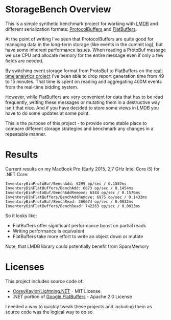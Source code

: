 # StorageBench Overview

This is a simple synthetic benchmark project for working with
[LMDB](https://symas.com/lmdb/) and different serialization formats:
[ProtocolBuffers](https://developers.google.com/protocol-buffers/) and
[FlatBuffers](https://github.com/google/flatbuffers).

At the point of writing I've seen that ProtocolBuffers are quite good
for managing data in the long-term storage (like events in the commit
log), but have some inherent performance issues. When reading a
ProtoBuf message we use CPU and allocate memory for the entire message
even if only a few fields are needed.

By switching event storage format from ProtoBuf to FlatBuffers on the
[real-time analytics project](https://abdullin.com/bitgn/real-time-analytics/)
I've been able to drop report generation time from 49 to 15
minutes. That time is spent on reading and aggregating 400M events
from the real-time bidding system.

However, while FlatBuffers are very convenient for data that has to be
read frequently, writing these messages or mutating them in a
destructive way isn't that nice. And if you have decided to store some
views in LMDB you have to do some updates at some point.


This is the purpose of this project - to provide some stable place to
compare different storage strategies and benchmark any changes in a
repeatable manner.

#  Results

Current results on my MacBook Pro (Early 2015, 2,7 GHz Intel Core i5)
for .NET Core:

```
InventoryBinProtoBuf/BenchAdd: 6299 op/sec / 0.1587ms
InventoryBinFlatBuffers/BenchAdd: 6873 op/sec / 0.1454ms
InventoryBinProtoBuf/BenchAddRemove: 6344 op/sec / 0.1576ms
InventoryBinFlatBuffers/BenchAddRemove: 6975 op/sec / 0.1433ms
InventoryBinProtoBuf/BenchRead: 306674 op/sec / 0.0032ms
InventoryBinFlatBuffers/BenchRead: 742263 op/sec / 0.0013ms
```

So it looks like:

* FlatBuffers offer significant performance boost on partial reads
* Writing performance is equivalent
* FlatBuffers take more effort to write an object down or mutate

Note, that LMDB library could potentially benefit from Span/Memory

# Licenses

This project includes source code of:

* [CoreyKaylor/Lightning.NET](https://github.com/CoreyKaylor/Lightning.NET) -
  MIT License
* .NET portion of
  [Google FlatBuffers](https://github.com/google/flatbuffers) - Apache
  2.0 License

I needed a way to quickly tweak these projects and including them as
source code was the logical way to do so.
